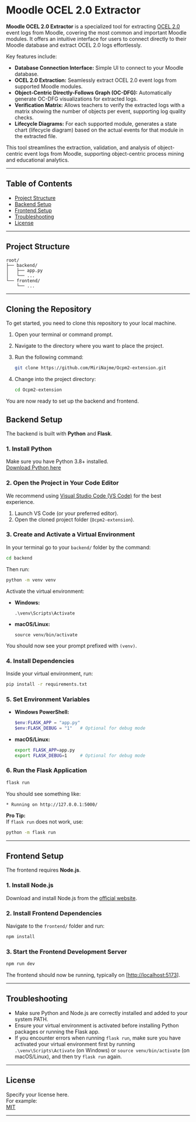 # Moodle OCEL 2.0 Extractor

**Moodle OCEL 2.0 Extractor** is a specialized tool for extracting [OCEL 2.0](https://www.ocel-standard.org/) event logs from Moodle, covering the most common and important Moodle modules. It offers an intuitive interface for users to connect directly to their Moodle database and extract OCEL 2.0 logs effortlessly.

Key features include:

- **Database Connection Interface:** Simple UI to connect to your Moodle database.
- **OCEL 2.0 Extraction:** Seamlessly extract OCEL 2.0 event logs from supported Moodle modules.
- **Object-Centric Directly-Follows Graph (OC-DFG):** Automatically generate OC-DFG visualizations for extracted logs.
- **Verification Matrix:** Allows teachers to verify the extracted logs with a matrix showing the number of objects per event, supporting log quality checks.
- **Lifecycle Diagrams:** For each supported module, generates a state chart (lifecycle diagram) based on the actual events for that module in the extracted file.

This tool streamlines the extraction, validation, and analysis of object-centric event logs from Moodle, supporting object-centric process mining and educational analytics.


---

## Table of Contents

- [Project Structure](#project-structure)
- [Backend Setup](#backend-setup)
- [Frontend Setup](#frontend-setup)
- [Troubleshooting](#troubleshooting)
- [License](#license)

---

## Project Structure

```
root/
├── backend/
│   ├── app.py
│   └── ...
└── frontend/
    └── ...
```

---

## Cloning the Repository

To get started, you need to clone this repository to your local machine.

1. Open your terminal or command prompt.
2. Navigate to the directory where you want to place the project.
3. Run the following command:

   ```bash
   git clone https://github.com/MiriNajme/Ocpm2-extension.git

4. Change into the project directory:

    ```bash
   cd Ocpm2-extension

You are now ready to set up the backend and frontend.

## Backend Setup

The backend is built with **Python** and **Flask**.

### 1. Install Python

Make sure you have Python 3.8+ installed.  
[Download Python here](https://www.python.org/downloads/)

### 2. Open the Project in Your Code Editor

We recommend using [Visual Studio Code (VS Code)](https://code.visualstudio.com/) for the best experience.

1. Launch VS Code (or your preferred editor).
2. Open the cloned project folder (`Ocpm2-extension`).


### 3. Create and Activate a Virtual Environment

In your terminal go to your `backend/` folder by the command:

```bash
cd backend
```
Then run:

```bash
python -m venv venv
```

Activate the virtual environment:

- **Windows:**
  ```
  .\venv\Scripts\Activate
  ```
- **macOS/Linux:**
  ```
  source venv/bin/activate
  ```

You should now see your prompt prefixed with `(venv)`.

### 4. Install Dependencies

Inside your virtual environment, run:

```bash
pip install -r requirements.txt
```

### 5. Set Environment Variables

- **Windows PowerShell:**
  ```powershell
  $env:FLASK_APP = "app.py"
  $env:FLASK_DEBUG = "1"   # Optional for debug mode
  ```
- **macOS/Linux:**
  ```bash
  export FLASK_APP=app.py
  export FLASK_DEBUG=1     # Optional for debug mode
  ```

### 6. Run the Flask Application

```bash
flask run
```

You should see something like:
```
* Running on http://127.0.0.1:5000/
```

**Pro Tip:**  
If `flask run` does not work, use:
```bash
python -m flask run
```

---

## Frontend Setup

The frontend requires **Node.js**.

### 1. Install Node.js

Download and install Node.js from the [official website](https://nodejs.org/).

### 2. Install Frontend Dependencies

Navigate to the `frontend/` folder and run:

```bash
npm install
```

### 3. Start the Frontend Development Server

```bash
npm run dev
```

The frontend should now be running, typically on [[http://localhost:5173](http://localhost:5173/)].

---

## Troubleshooting

- Make sure Python and Node.js are correctly installed and added to your system PATH.
- Ensure your virtual environment is activated before installing Python packages or running the Flask app.
- If you encounter errors when running `flask run`, make sure you have activated your virtual environment first by running `.\venv\Scripts\Activate` (on Windows) or `source venv/bin/activate` (on macOS/Linux), and then try `flask run` again.


---

## License

Specify your license here.  
For example:  
[MIT](LICENSE)

---


